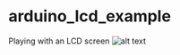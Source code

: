 # arduino_lcd_example
Playing with an LCD screen
![alt text](https://github.com/athenabc/arduino_lcd_example/blob/main/hardware.jpg?raw=true)
